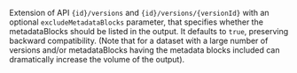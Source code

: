 Extension of API `{id}/versions` and `{id}/versions/{versionId}` with an optional ``excludeMetadataBlocks`` parameter,
that specifies whether the metadataBlocks should be listed in the output. It defaults to ``true``, preserving backward
compatibility. (Note that for a dataset with a large number of versions and/or metadataBlocks having the metadata blocks
included can dramatically increase the volume of the output).
